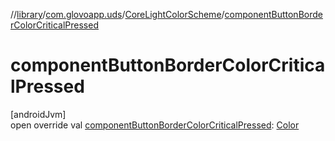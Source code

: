 //[library](../../../index.md)/[com.glovoapp.uds](../index.md)/[CoreLightColorScheme](index.md)/[componentButtonBorderColorCriticalPressed](component-button-border-color-critical-pressed.md)

# componentButtonBorderColorCriticalPressed

[androidJvm]\
open override val [componentButtonBorderColorCriticalPressed](component-button-border-color-critical-pressed.md): [Color](https://developer.android.com/reference/kotlin/androidx/compose/ui/graphics/Color.html)
